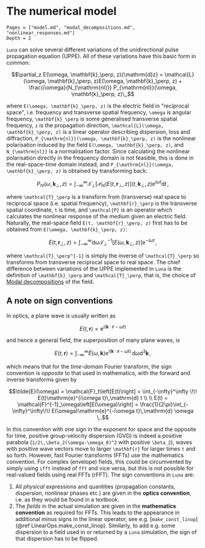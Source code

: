 # The numerical model
```@contents
Pages = ["model.md", "modal_decompositions.md", "nonlinear_responses.md"]
Depth = 2
```

`Luna` can solve several different variations of the unidirectional pulse propagation equation (UPPE). All of these variations have this basic form in common:
```math
\partial_z E(\omega, \mathbf{k}_\perp, z){\mathrm{d}z} = \mathcal{L}(\omega, \mathbf{k}_\perp, z)E(\omega, \mathbf{k}_\perp, z) + \frac{i\omega}{N_{\mathrm{nl}}} P_{\mathrm{nl}}(\omega, \mathbf{k}_\perp, z)\,,
```
where ``E(\omega, \mathbf{k}_\perp, z)`` is the electric field in "reciprocal space", i.e. frequency and transverse spatial frequency, ``\omega`` is angular frequency, ``\mathbf{k}_\perp`` is some generalised transverse spatial frequency, ``z`` is the propagation direction, ``\mathcal{L}(\omega, \mathbf{k}_\perp, z)`` is a linear operator describing dispersion, loss and diffraction, ``P_{\mathrm{nl}}(\omega, \mathbf{k}_\perp, z)`` is the nonlinear polarisation induced by the field ``E(\omega, \mathbf{k}_\perp, z)``, and ``N_{\mathrm{nl}}`` is a normalisation factor. Since calculating the nonlinear polarisation directly in the frequency domain is not feasible, this is done in the real-space-time domain instead, and ``P_{\mathrm{nl}}(\omega, \mathbf{k}_\perp, z)`` is obtained by transforming back:
```math
P_{\mathrm{nl}}(\omega, \mathbf{k}_\perp, z) = \int_{-\infty}^{\infty} \mathcal{T}_\perp\Big[\mathcal{P}_\mathrm{nl}(E(t, \mathbf{r}_\perp, z)\Big](t, \mathbf{k}_\perp, z)\mathrm{e}^{i\omega t}\mathrm{d}t\,,
```
where ``\mathcal{T}_\perp`` is a transform from (transverse) real space to reciprocal space (i.e. spatial frequency), ``\mathbf{r}_\perp`` is the transverse spatial coordinate, ``t`` is time, and  ``\mathcal{P}`` is an operator which calculates the nonlinear response of the medium given an electric field. Naturally, the real-space field ``E(t, \mathbf{r}_\perp, z)`` first has to be obtained from ``E(\omega, \mathbf{k}_\perp, z)``:
```math
E(t, \mathbf{r}_\perp, z)  = \int_{-\infty}^{\infty} \mathrm{d}\omega \mathcal{T}_\perp^{-1}\Big[E(\omega, \mathbf{k}_\perp, z)\Big]\mathrm{e}^{-i\omega t}\,,
```
where ``\mathcal{T}_\perp^{-1}`` is simply the inverse of ``\mathcal{T}_\perp`` so transforms from transverse reciprocal space to real space. The chief difference between variations of the UPPE implemented in `Luna` is the definition of ``\mathbf{k}_\perp`` and ``\mathcal{T}_\perp``, that is, the choice of [Modal decompositions](@ref) of the field.

## A note on sign conventions
In optics, a plane wave is usually written as
```math
E(t, \mathbf{r}) = \mathrm{e}^{i(\mathbf{k}\cdot\mathbf{r} - \omega t)}
```
and hence a general field, the superposition of many plane waves, is
```math
E(t, \mathbf{r}) = \int_{-\infty}^\infty \tilde{E}(\omega, \mathbf{k})\mathrm{e}^{i(\mathbf{k}\cdot\mathbf{r} - \omega t)}\,\mathrm{d}\omega\mathrm{d}^3\mathbf{k}\,,
```
which means that for the *time-domain* Fourier transform, the sign convention is *opposite* to that used in mathematics, with the forward and inverse transforms given by
```math
\tilde{E}(\omega) = \mathcal{F}_t\left[E(t)\right] = \int_{-\infty}^\infty \!\! E(t)\mathrm{e}^{i\omega t}\,\mathrm{d} t 
\\
\\
E(t) = \mathcal{F}^{-1}_\omega\left[E(\omega)\right] = \frac{1}{2\pi}\int_{-\infty}^\infty\!\! E(\omega)\mathrm{e}^{-i\omega t}\,\mathrm{d} \omega \,.
```
In this convention with one sign in the exponent for space and the opposite for time, positive group-velocity dispersion (GVD) is indeed a positive parabola (``1/2\,\beta_2(\omega-\omega_0)^2`` with positive ``\beta_2``), waves with positive wave vectors move to larger ``\mathbf{r}`` for larger times ``t`` and so forth. However, fast Fourier transforms (FFTs) use the mathematics convention. For complex (envelope) fields, this could be circumvented by simply using `ifft` instead of `fft` and vice versa, but this is not possible for real-valued fields using real FFTs (rFFT). The sign conventions in `Luna` are:

1. All *physical* expressions and quantities (propagation constants, dispersion, nonlinear phases etc.) are given in the **optics convention**, i.e. as they would be found in a textbook.
2. The *fields* in the actual simulation are given in the **mathematics convention** as required for FFTs. This leads to the appearance in additional minus signs in the linear operator, see e.g. [`make_const_linop`](@ref LinearOps.make_const_linop). Similarly, to add e.g. some dispersion to a field used in or returned by a `Luna` simulation, the sign of that dispersion has to be flipped.
